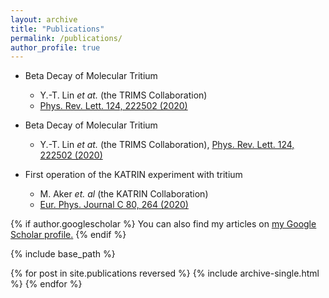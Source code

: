 ```yaml
---
layout: archive
title: "Publications"
permalink: /publications/
author_profile: true
---
```


* Beta Decay of Molecular Tritium
  * Y.-T. Lin *et at.* (the TRIMS Collaboration)
  * [Phys. Rev. Lett. 124, 222502 (2020)](https://journals.aps.org/prl/abstract/10.1103/PhysRevLett.124.222502)

* Beta Decay of Molecular Tritium
  * Y.-T. Lin *et at.* (the TRIMS Collaboration), [Phys. Rev. Lett. 124, 222502 (2020)](https://journals.aps.org/prl/abstract/10.1103/PhysRevLett.124.222502)

* First operation of the KATRIN experiment with tritium
  * M. Aker *et. al* (the KATRIN Collaboration)
  * [Eur. Phys. Journal C 80, 264 (2020)](https://epjc.epj.org/articles/epjc/abs/2020/03/10052_2020_Article_7718/10052_2020_Article_7718.html)
  
  
{% if author.googlescholar %}
  You can also find my articles on <u><a href="{{author.googlescholar}}">my Google Scholar profile</a>.</u>
{% endif %}

{% include base_path %}

{% for post in site.publications reversed %}
  {% include archive-single.html %}
{% endfor %}
